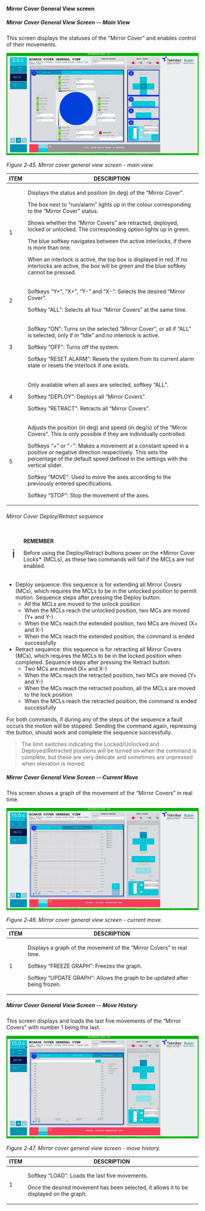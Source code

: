 #### Mirror Cover General View screen

##### Mirror Cover General View Screen -- Main View

This screen displays the statuses of the "Mirror Cover” and enables control of their movements.

![](../Resources/media/image61.png)

*Figure 2‑45. Mirror cover general view screen - main view.*

<table>
<colgroup>
<col style="width: 13<col style="width: 86</colgroup>
<thead>
<tr class="header">
<th>ITEM</th>
<th>DESCRIPTION</th>
</tr>
</thead>
<tbody>
<tr class="odd">
<td>1</td>
<td><p>Displays the status and position (in deg) of the “Mirror Cover”.</p>
<p>The box next to “run/alarm” lights up in the colour corresponding to the “Mirror Cover” status.</p>
<p>Shows whether the “Mirror Covers” are retracted, deployed, locked or unlocked. The corresponding option
lights up in green.</p>
<p>The blue softkey navigates between the active interlocks, if there is more than one.</p>
<p>When an interlock is active, the top box is displayed in red. If no interlocks are active, the
box will be green and the blue softkey cannot be pressed.</p></td>
</tr>
<tr class="even">
<td>2</td>
<td><p>Softkeys “Y+”, “X+”, “Y-” and “X-”: Selects the desired “Mirror Cover”.</p>
<p>Softkey “ALL”: Selects all four “Mirror Covers” at the same time.</p></td>
</tr>
<tr class="odd">
<td>3</td>
<td><p>Softkey “ON”: Turns on the selected “Mirror Cover”, or all if “ALL” is selected, only if in
“Idle” and no interlock is active.</p>
<p>Softkey “OFF”: Turns off the system.</p>
<p>Softkey “RESET ALARM”: Resets the system from its current alarm state or resets the
interlock if one exists.</p></td>
</tr>
<tr class="even">
<td>4</td>
<td><p>Only available when all axes are selected, softkey “ALL”.</p>
<p>Softkey “DEPLOY”: Deploys all “Mirror Covers”.</p>
<p>Softkey “RETRACT”: Retracts all “Mirror Covers”.</p></td>
</tr>
<tr class="odd">
<td>5</td>
<td><p>Adjusts the position (in deg) and speed (in deg/s) of the “Mirror Covers”. This is only possible if
they are individually controlled.</p>
<p>Softkeys “+” or “-”: Makes a movement at a constant speed in a positive or negative direction
respectively. This sets the percentage of the default speed defined in the settings with the
vertical slider.</p>
<p>Softkey “MOVE”: Used to move the axes according to the previously entered specifications.</p>
<p>Softkey “STOP”: Stop the movement of the axes.</p></td>
</tr>
</tbody>
</table>

###### Mirror Cover Deploy/Retract sequence

<table class="table">
  <thead>
    <tr class="odd">
      <td class="head" style="font-size: 30px;"> ℹ️ </td>
      <td class="head">
        <p><strong>REMEMBER</strong></p>
        <p>
          Before using the Deploy/Retract buttons power on the *Mirror Cover Locks* (MCLs), as these two commands will
          fail if the MCLs are not enabled.
        </p>
      </td>
    </tr>
  </thead>
</table>

- Deploy sequence: this sequence is for extending all Mirror Covers (MCs), which requires the MCLs to be in the unlocked
  position to permit motion. Sequence steps after pressing the Deploy button:
  - All the MCLs are moved to the unlock position
  - When the MCLs reach the unlocked position, two MCs are moved (Y+ and Y-)
  - When the MCs reach the extended position, two MCs are moved (X+ and X-)
  - When the MCs reach the extended position, the command is ended successfully
- Retract sequence: this sequence is for retracting all Mirror Covers (MCs), which requires the MCLs to be in the locked
  position when completed. Sequence steps after pressing the Retract button:
  - Two MCs are moved (X+ and X-)
  - When the MCs reach the retracted position, two MCs are moved (Y+ and Y-)
  - When the MCs reach the retracted position, all the MCLs are moved to the lock position
  - When the MCLs reach the retracted position, the command is ended successfully

For both commands, if during any of the steps of the sequence a fault occurs the motion will be stopped. Sending the command
again, repressing the button, should work and complete the sequence successfully.

> The limit switches indicating the Locked/Unlocked and Deployed/Retracted positions will be turned on when the
> command is complete, but these are very delicate and sometimes are unpressed when elevation is moved.

##### Mirror Cover General View Screen -- Current Move

This screen shows a graph of the movement of the “Mirror Covers” in real time.

![](../Resources/media/image62.png)

*Figure 2‑46. Mirror cover general view screen - current move.*

<table>
<colgroup>
<col style="width: 13<col style="width: 86</colgroup>
<thead>
<tr class="header">
<th>ITEM</th>
<th>DESCRIPTION</th>
</tr>
</thead>
<tbody>
<tr class="odd">
<td>1</td>
<td><p>Displays a graph of the movement of the “Mirror Covers” in real time.</p>
<p>Softkey “FREEZE GRAPH”: Freezes the graph.</p>
<p>Softkey “UPDATE GRAPH”: Allows the graph to be updated after being frozen.</p></td>
</tr>
</tbody>
</table>

##### Mirror Cover General View Screen -- Move History

This screen displays and loads the last five movements of the “Mirror Covers” with number 1 being the last.

![](../Resources/media/image63.png)

*Figure 2‑47. Mirror cover general view screen - move history.*

<table>
<colgroup>
<col style="width: 13<col style="width: 86</colgroup>
<thead>
<tr class="header">
<th>ITEM</th>
<th>DESCRIPTION</th>
</tr>
</thead>
<tbody>
<tr class="odd">
<td>1</td>
<td><p>Softkey “LOAD”: Loads the last five movements.</p>
<p>Once the desired movement has been selected, it allows it to be displayed on the graph.</p></td>
</tr>
</tbody>
</table>
